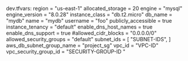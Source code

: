 dev.tfvars: 
region                  = "us-east-1"
allocated_storage       = 20
engine                  = "mysql"
engine_version          = "8.0.28"
instance_class          = "db.t2.micro"
db_name                 = "mydb"
name                    = "mydb"
username                = "foo"
publicly_accessible     = true
instance_tenancy        = "default"
enable_dns_host_names   = true
enable_dns_support      = true
#allowed_cidr_blocks     = "0.0.0.0/0"
allowed_security_groups = "default"
subnet_ids = [
  "SUBNET-IDS",
]
aws_db_subnet_group_name = "project_sg"
vpc_id                   = "VPC-ID"
vpc_security_group_id    = "SECURITY-GROUP-ID "